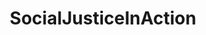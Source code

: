 ---
title: SocialJusticeInAction
crosslinks:
- youtubefactsbot
- autotldr
- worldnews
- youtubot
- Drama
- GamerGhazi
- TumblrInAction
- Anarchism
- The_Donald
- sjwhate
- xkcd
- southafrica
- livven
- subredditcancer
- autourbanbot
- evergreen
- KotakuInAction
- SargonofAkkad
- CanadaPolitics
- Documentaries
---